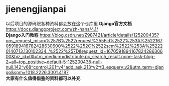 # jienengjianpai
以后项目的源码跟各种资料都会放在这个仓库里
**Django官方文档**   https://docs.djangoproject.com/zh-hans/4.1/  <br />
**Django入门教程**   https://blog.csdn.net/Z987421/article/details/125200435?ops_request_misc=%257B%2522request%255Fid%2522%253A%2522167059189416782428630600%2522%252C%2522scm%2522%253A%252220140713.130102334..%2522%257D&request_id=167059189416782428630600&biz_id=0&utm_medium=distribute.pc_search_result.none-task-blog-2~all~top_positive~default-5-125200435-null-null.142^v68^control,201^v4^add_ask,213^v2^t3_esquery_v2&utm_term=django&spm=1018.2226.3001.4187   <br />
**大家有什么值得借鉴的资料都可以补充**
